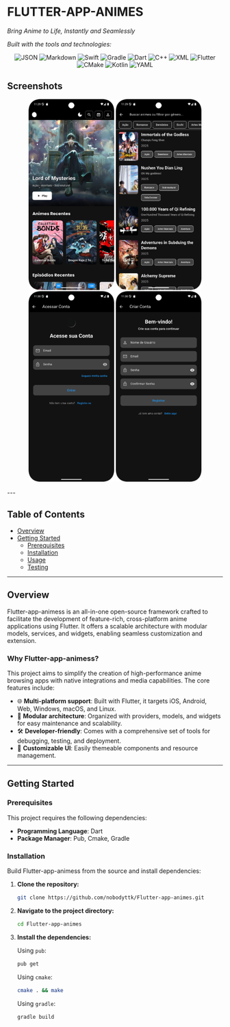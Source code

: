 # FLUTTER-APP-ANIMES

*Bring Anime to Life, Instantly and Seamlessly*


*Built with the tools and technologies:*

<p align="center">
  <img src="https://img.shields.io/badge/JSON-000000?style=for-the-badge&logo=json&logoColor=white" alt="JSON">
  <img src="https://img.shields.io/badge/Markdown-000000?style=for-the-badge&logo=markdown&logoColor=white" alt="Markdown">
  <img src="https://img.shields.io/badge/Swift-FA7343?style=for-the-badge&logo=swift&logoColor=white" alt="Swift">
  <img src="https://img.shields.io/badge/Gradle-02303A?style=for-the-badge&logo=gradle&logoColor=white" alt="Gradle">
  <img src="https://img.shields.io/badge/Dart-0175C2?style=for-the-badge&logo=dart&logoColor=white" alt="Dart">
  <img src="https://img.shields.io/badge/C%2B%2B-00599C?style=for-the-badge&logo=c%2B%2B&logoColor=white" alt="C++">
  <img src="https://img.shields.io/badge/XML-000000?style=for-the-badge&logo=xml&logoColor=white" alt="XML">
  <img src="https://img.shields.io/badge/Flutter-02569B?style=for-the-badge&logo=flutter&logoColor=white" alt="Flutter">
  <img src="https://img.shields.io/badge/CMake-064F8C?style=for-the-badge&logo=cmake&logoColor=white" alt="CMake">
  <img src="https://img.shields.io/badge/Kotlin-0095D5?style=for-the-badge&logo=kotlin&logoColor=white" alt="Kotlin">
  <img src="https://img.shields.io/badge/YAML-000000?style=for-the-badge&logo=yaml&logoColor=white" alt="YAML">
</p>

##  Screenshots

<p align="center">
  <img src="https://raw.githubusercontent.com/nobodyttk/Flutter-app-animes/main/assets/Screenshot_20250730_203021.png" alt="Screenshot 1" width="200"/>
  <img src="https://raw.githubusercontent.com/nobodyttk/Flutter-app-animes/main/assets/Screenshot_20250730_203044.png" alt="Screenshot 2" width="200"/>
  <img src="https://raw.githubusercontent.com/nobodyttk/Flutter-app-animes/main/assets/Screenshot_20250730_203057.png" alt="Screenshot 3" width="200"/>
  <img src="https://raw.githubusercontent.com/nobodyttk/Flutter-app-animes/main/assets/Screenshot_20250730_203104.png" alt="Screenshot 4" width="200"/>
</p>
---

## Table of Contents

*   [Overview](#overview)
*   [Getting Started](#getting-started)
    *   [Prerequisites](#prerequisites)
    *   [Installation](#installation)
    *   [Usage](#usage)
    *   [Testing](#testing)

---

## Overview

Flutter-app-animess is an all-in-one open-source framework crafted to facilitate the development of feature-rich, cross-platform anime applications using Flutter. It offers a scalable architecture with modular models, services, and widgets, enabling seamless customization and extension.

### Why Flutter-app-animess?

This project aims to simplify the creation of high-performance anime browsing apps with native integrations and media capabilities. The core features include:

*   🌐 **Multi-platform support**: Built with Flutter, it targets iOS, Android, Web, Windows, macOS, and Linux.
*   🧩 **Modular architecture**: Organized with providers, models, and widgets for easy maintenance and scalability.
*   🛠️ **Developer-friendly**: Comes with a comprehensive set of tools for debugging, testing, and deployment.
*   🎨 **Customizable UI**: Easily themeable components and resource management.

---

## Getting Started

### Prerequisites

This project requires the following dependencies:

*   **Programming Language**: Dart
*   **Package Manager**: Pub, Cmake, Gradle

### Installation

Build Flutter-app-animess from the source and install dependencies:

1.  **Clone the repository:**

    ```sh
    git clone https://github.com/nobodyttk/Flutter-app-animes.git
    ```

2.  **Navigate to the project directory:**

    ```sh
    cd Flutter-app-animes
    ```

3.  **Install the dependencies:**

    Using `pub`:

    ```sh
    pub get
    ```

    Using `cmake`:

    ```sh
    cmake . && make
    ```

    Using `gradle`:

    ```sh
    gradle build
    ```

